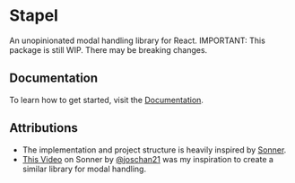 # Stapel

An unopinionated modal handling library for React.
IMPORTANT: This package is still WIP. There may be breaking changes.

## Documentation

To learn how to get started, visit the [Documentation](https://stapel.noahhowadt.com/getting-started).

## Attributions
- The implementation and project structure is heavily inspired by [Sonner](https://github.com/emilkowalski/sonner).  
- [This Video](https://youtu.be/8JTrY1dlXCw?si=B_pPfoHoedujRUxa) on Sonner by [@joschan21](https://github.com/joschan21) was my inspiration to create a similar library for modal handling.
